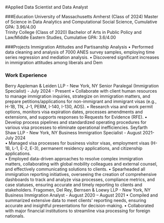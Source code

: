 #Applied Data Scientist and Data Analyst

###Education 
University of Massachusetts Amherst (Class of 2024) 
   Master of Science in Data Analytics and Computational Social Science, Cumulative GPA: 3.96/4.00  
Trinity College (Class of 2020) 
   Bachelor of Arts in Public Policy and Law/Middle Eastern Studies, Cumulative GPA: 3.6/4.00

###Projects
Immigration Attitudes and Partisanship Analysis 
• Performed data cleaning and analysis of 7000 ANES survey samples, employing time series regression and mediation analysis. 
• Discovered significant increases in immigration attitudes among liberals and Dem

### Work Experience 

Berry Appleman & Leiden LLP	- New York, NY
Senior Paralegal (Immigration Specialist) - July 2024 - Present
• Collaborate with client human resources to manage immigration inquiries, strategize on immigration matters, and prepare petitions/applications for non-immigrant and immigrant visas (e.g., H-1B, TN, J-1, PERM, I-140, I-130, AOS).
• Research visa and work permit options, monitors visa expiration dates, processes amendments and extensions, and supports responses to Requests for Evidence (RFE).
• Develop process pipelines and standardized operating procedures for various visa processes to eliminate operational inefficiencies.
Seyfarth Shaw LLP  - New York, NY 
Business Immigration Specialist	- August 2021- July 2024           
• Managed visa processes for business visitor visas, employment visas (H-1B, L-1, E-2, E-3),  permanent residency applications, and citizenship applications.  
• Employed data-driven approaches to resolve complex immigration matters, collaborating with global mobility colleagues and external counsel, and effectively communicating solutions to clients. 
• Spearheaded all immigration reporting initiatives, overseeing the creation of comprehensive dashboards to track and analyze visa processes, compliance metrics, and case statuses, ensuring accurate and timely reporting to clients and stakeholders.
Fragomen, Del Rey, Bernsen & Loewy LLP - New York, NY 
Business Immigration Analyst - August 2020 – August 2021
 • Compiled and summarized extensive data to meet clients' reporting needs, ensuring accurate and  insightful presentations for decision-making. 
• Collaborated with major financial institutions to streamline visa processing for foreign nationals.
